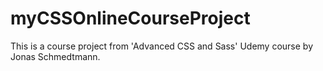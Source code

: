 # myCSSOnlineCourseProject
This is a course project from 'Advanced CSS and Sass' Udemy course by Jonas Schmedtmann.
